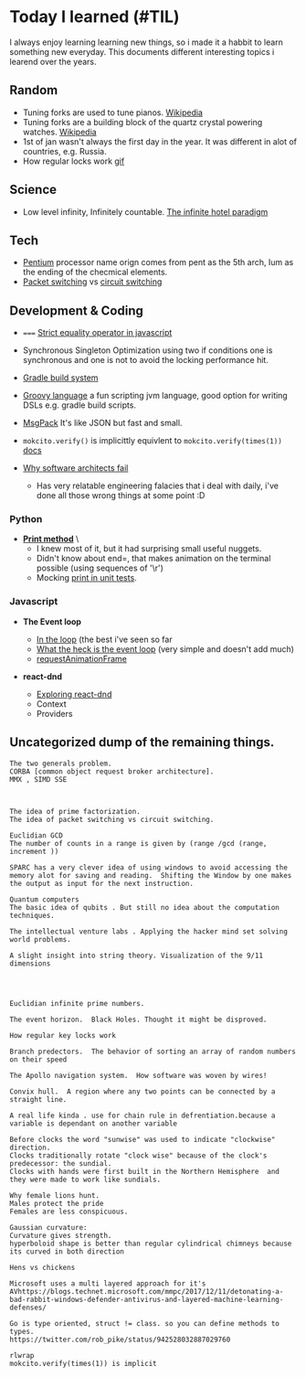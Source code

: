 # Today I learned (#TIL)
I always enjoy learning learning new things, so i made it a habbit to learn something new everyday. This documents different interesting topics i learend over the years.


## Random 
- Tuning forks are used to tune pianos. [Wikipedia](https://en.wikipedia.org/wiki/Tuning_fork#Uses)
- Tuning forks are a building block of the quartz crystal powering watches. [Wikipedia](https://en.wikipedia.org/wiki/Tuning_fork#Uses)
- 1st of jan wasn't always the first day in the year.  It was different in alot of countries, e.g. Russia.
- How regular locks work [gif](https://giphy.com/gifs/interesting-around-explain-OTnDHCCFNZHwc)

## Science
- Low level infinity, Infinitely countable. [The infinite hotel paradigm](https://www.youtube.com/watch?v=Uj3_KqkI9Zo)

## Tech
- [Pentium](https://en.wikipedia.org/wiki/Pentium) processor name orign comes from pent as the 5th arch, Ium as the ending of the checmical elements.
- [Packet switching](https://en.wikipedia.org/wiki/Packet_switching) vs [circuit switching](https://en.wikipedia.org/wiki/Circuit_switching)

## Development & Coding
- ```===``` [Strict equality operator in javascript](https://developer.mozilla.org/en-US/docs/Web/JavaScript/Reference/Operators/Comparison_Operators)
- Synchronous Singleton Optimization using two if conditions one is synchronous and one is not to avoid the locking performance hit.
- [Gradle build system](https://gradle.org/)
- [Groovy language](http://groovy-lang.org/) a fun scripting jvm language, good option for writing DSLs e.g. gradle build scripts.
- [MsgPack](https://msgpack.org/index.html) It's like JSON but fast and small.
- `mokcito.verify()` is implicittly equivlent to `mokcito.verify(times(1))` [docs](https://javadoc.io/static/org.mockito/mockito-core/3.3.3/org/mockito/Mockito.html#4)

- [Why software architects fail](https://youtu.be/AkYDsiRVqno)
  - Has very relatable engineering falacies that i deal with daily, i've done all those wrong things at some point :D

### Python 
- **[Print method](https://realpython.com/lessons/basic-usage-and-string-literals/)** \
  - I knew most of it, but it had surprising small useful nuggets.
  - Didn't know about end=, that makes animation on the terminal possible (using sequences of '\r')
  - Mocking [print in unit tests](https://realpython.com/lessons/mocking-print-unit-tests/).
  
### Javascript 
- **The Event loop**
  - [In the loop](https://www.youtube.com/watch?v=cCOL7MC4Pl0) (the best i've seen so far
  - [What the heck is the event loop](https://youtu.be/8aGhZQkoFbQ) (very simple and doesn't add much)
  - [requestAnimationFrame](https://developer.mozilla.org/en-US/docs/Web/API/window/requestAnimationFrame)
 
- **react-dnd**
  - [Exploring react-dnd](https://www.youtube.com/watch?v=NW8erkUgqus&t=4s)
  - Context
  - Providers

## Uncategorized dump of the remaining things.
```
The two generals problem. 
CORBA [common object request broker architecture].
MMX , SIMD SSE



The idea of prime factorization. 
The idea of packet switching vs circuit switching.

Euclidian GCD
The number of counts in a range is given by (range /gcd (range, increment ))

SPARC has a very clever idea of using windows to avoid accessing the memory alot for saving and reading.  Shifting the Window by one makes the output as input for the next instruction.

Quantum computers
The basic idea of qubits . But still no idea about the computation techniques.

The intellectual venture labs . Applying the hacker mind set solving world problems. 

A slight insight into string theory. Visualization of the 9/11 dimensions




Euclidian infinite prime numbers. 

The event horizon.  Black Holes. Thought it might be disproved.

How regular key locks work

Branch predectors.  The behavior of sorting an array of random numbers on their speed

The Apollo navigation system.  How software was woven by wires! 

Convix hull.  A region where any two points can be connected by a straight line.

A real life kinda . use for chain rule in defrentiation.because a variable is dependant on another variable

Before clocks the word "sunwise" was used to indicate "clockwise" direction.
Clocks traditionally rotate "clock wise" because of the clock's predecessor: the sundial.
Clocks with hands were first built in the Northern Hemisphere  and they were made to work like sundials.

Why female lions hunt.
Males protect the pride
Females are less conspicuous.

Gaussian curvature:
Curvature gives strength.
hyperboloid shape is better than regular cylindrical chimneys because its curved in both direction 

Hens vs chickens

Microsoft uses a multi layered approach for it's AVhttps://blogs.technet.microsoft.com/mmpc/2017/12/11/detonating-a-bad-rabbit-windows-defender-antivirus-and-layered-machine-learning-defenses/

Go is type oriented, struct != class. so you can define methods to types.
https://twitter.com/rob_pike/status/942528032887029760

rlwrap
mokcito.verify(times(1)) is implicit


```
